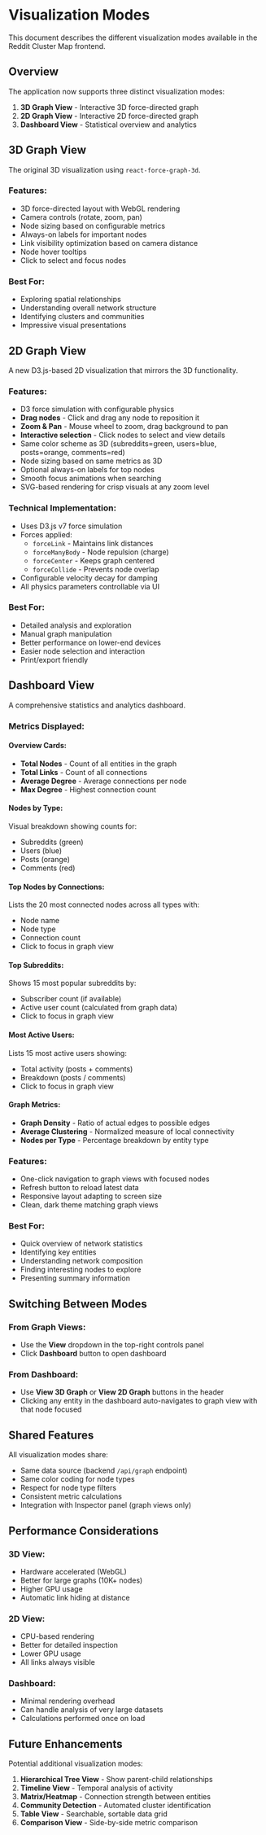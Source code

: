 # Visualization Modes

This document describes the different visualization modes available in the Reddit Cluster Map frontend.

## Overview

The application now supports three distinct visualization modes:

1. **3D Graph View** - Interactive 3D force-directed graph
2. **2D Graph View** - Interactive 2D force-directed graph  
3. **Dashboard View** - Statistical overview and analytics

## 3D Graph View

The original 3D visualization using `react-force-graph-3d`.

### Features:
- 3D force-directed layout with WebGL rendering
- Camera controls (rotate, zoom, pan)
- Node sizing based on configurable metrics
- Always-on labels for important nodes
- Link visibility optimization based on camera distance
- Node hover tooltips
- Click to select and focus nodes

### Best For:
- Exploring spatial relationships
- Understanding overall network structure
- Identifying clusters and communities
- Impressive visual presentations

## 2D Graph View

A new D3.js-based 2D visualization that mirrors the 3D functionality.

### Features:
- D3 force simulation with configurable physics
- **Drag nodes** - Click and drag any node to reposition it
- **Zoom & Pan** - Mouse wheel to zoom, drag background to pan
- **Interactive selection** - Click nodes to select and view details
- Same color scheme as 3D (subreddits=green, users=blue, posts=orange, comments=red)
- Node sizing based on same metrics as 3D
- Optional always-on labels for top nodes
- Smooth focus animations when searching
- SVG-based rendering for crisp visuals at any zoom level

### Technical Implementation:
- Uses D3.js v7 force simulation
- Forces applied:
  - `forceLink` - Maintains link distances
  - `forceManyBody` - Node repulsion (charge)
  - `forceCenter` - Keeps graph centered
  - `forceCollide` - Prevents node overlap
- Configurable velocity decay for damping
- All physics parameters controllable via UI

### Best For:
- Detailed analysis and exploration
- Manual graph manipulation
- Better performance on lower-end devices
- Easier node selection and interaction
- Print/export friendly

## Dashboard View

A comprehensive statistics and analytics dashboard.

### Metrics Displayed:

#### Overview Cards:
- **Total Nodes** - Count of all entities in the graph
- **Total Links** - Count of all connections
- **Average Degree** - Average connections per node
- **Max Degree** - Highest connection count

#### Nodes by Type:
Visual breakdown showing counts for:
- Subreddits (green)
- Users (blue)
- Posts (orange)
- Comments (red)

#### Top Nodes by Connections:
Lists the 20 most connected nodes across all types with:
- Node name
- Node type
- Connection count
- Click to focus in graph view

#### Top Subreddits:
Shows 15 most popular subreddits by:
- Subscriber count (if available)
- Active user count (calculated from graph data)
- Click to focus in graph view

#### Most Active Users:
Lists 15 most active users showing:
- Total activity (posts + comments)
- Breakdown (posts / comments)
- Click to focus in graph view

#### Graph Metrics:
- **Graph Density** - Ratio of actual edges to possible edges
- **Average Clustering** - Normalized measure of local connectivity
- **Nodes per Type** - Percentage breakdown by entity type

### Features:
- One-click navigation to graph views with focused nodes
- Refresh button to reload latest data
- Responsive layout adapting to screen size
- Clean, dark theme matching graph views

### Best For:
- Quick overview of network statistics
- Identifying key entities
- Understanding network composition
- Finding interesting nodes to explore
- Presenting summary information

## Switching Between Modes

### From Graph Views:
- Use the **View** dropdown in the top-right controls panel
- Click **Dashboard** button to open dashboard

### From Dashboard:
- Use **View 3D Graph** or **View 2D Graph** buttons in the header
- Clicking any entity in the dashboard auto-navigates to graph view with that node focused

## Shared Features

All visualization modes share:
- Same data source (backend `/api/graph` endpoint)
- Same color coding for node types
- Respect for node type filters
- Consistent metric calculations
- Integration with Inspector panel (graph views only)

## Performance Considerations

### 3D View:
- Hardware accelerated (WebGL)
- Better for large graphs (10K+ nodes)
- Higher GPU usage
- Automatic link hiding at distance

### 2D View:
- CPU-based rendering
- Better for detailed inspection
- Lower GPU usage
- All links always visible

### Dashboard:
- Minimal rendering overhead
- Can handle analysis of very large datasets
- Calculations performed once on load

## Future Enhancements

Potential additional visualization modes:

1. **Hierarchical Tree View** - Show parent-child relationships
2. **Timeline View** - Temporal analysis of activity
3. **Matrix/Heatmap** - Connection strength between entities
4. **Community Detection** - Automated cluster identification
5. **Table View** - Searchable, sortable data grid
6. **Comparison View** - Side-by-side metric comparison
